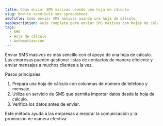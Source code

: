 ```yaml
---
title: Cómo enviar SMS masivos usando una hoja de cálculo
slug: how-to-send-bulk-sms-spreadsheet
seoTitle: Cómo enviar SMS masivos usando una hoja de cálculo
seoDescription: Guía completa para enviar SMS masivos con hojas de cálculo, una solución eficiente para empresas modernas.
tags:
  - SMS
  - Hoja de cálculo
  - Automatización
---
```


Enviar SMS masivos es más sencillo con el apoyo de una hoja de cálculo. Las empresas pueden gestionar listas de contactos de manera eficiente y enviar mensajes a muchos clientes a la vez.

Pasos principales:
1. Prepara una hoja de cálculo con columnas de número de teléfono y mensaje.
2. Utiliza un servicio de SMS que permita importar datos desde la hoja de cálculo.
3. Verifica los datos antes de enviar.

Este método ayuda a las empresas a mejorar la comunicación y la promoción de manera efectiva.
